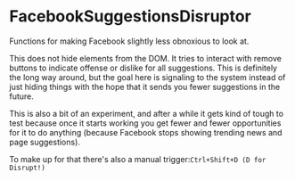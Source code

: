 # FacebookSuggestionsDisruptor
Functions for making Facebook slightly less obnoxious to look at.

This does not hide elements from the DOM.
It tries to interact with remove buttons to indicate offense or dislike for all suggestions.
This is definitely the long way around, but the goal here is signaling to the system instead 
of just hiding things with the hope that it sends you fewer suggestions in the future.

This is also a bit of an experiment, and after a while it gets kind of tough to test because once it starts working you get fewer and fewer opportunities for it to do anything (because Facebook stops showing trending news and page suggestions).

To make up for that there's also a manual trigger:`Ctrl+Shift+D (D for Disrupt!)`
